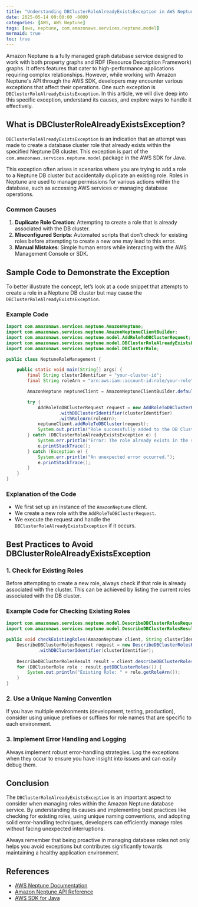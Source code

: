 ```yaml
---
title: "Understanding DBClusterRoleAlreadyExistsException in AWS Neptune"
date: 2025-05-14 09:00:00 -0000
categories: [AWS, AWS Neptune]
tags: [aws, neptune, com.amazonaws.services.neptune.model]
mermaid: true
toc: true
---
```



Amazon Neptune is a fully managed graph database service designed to work with both property graphs and RDF (Resource Description Framework) graphs. It offers features that cater to high-performance applications requiring complex relationships. However, while working with Amazon Neptune's API through the AWS SDK, developers may encounter various exceptions that affect their operations. One such exception is `DBClusterRoleAlreadyExistsException`. In this article, we will dive deep into this specific exception, understand its causes, and explore ways to handle it effectively.

## What is DBClusterRoleAlreadyExistsException?

`DBClusterRoleAlreadyExistsException` is an indication that an attempt was made to create a database cluster role that already exists within the specified Neptune DB cluster. This exception is part of the `com.amazonaws.services.neptune.model` package in the AWS SDK for Java.

This exception often arises in scenarios where you are trying to add a role to a Neptune DB cluster but accidentally duplicate an existing role. Roles in Neptune are used to manage permissions for various actions within the database, such as accessing AWS services or managing database operations.

### Common Causes

1. **Duplicate Role Creation**: Attempting to create a role that is already associated with the DB cluster.
2. **Misconfigured Scripts**: Automated scripts that don’t check for existing roles before attempting to create a new one may lead to this error.
3. **Manual Mistakes**: Simple human errors while interacting with the AWS Management Console or SDK.

## Sample Code to Demonstrate the Exception

To better illustrate the concept, let’s look at a code snippet that attempts to create a role in a Neptune DB cluster but may cause the `DBClusterRoleAlreadyExistsException`.

### Example Code

```java
import com.amazonaws.services.neptune.AmazonNeptune;
import com.amazonaws.services.neptune.AmazonNeptuneClientBuilder;
import com.amazonaws.services.neptune.model.AddRoleToDBClusterRequest;
import com.amazonaws.services.neptune.model.DBClusterRoleAlreadyExistsException;
import com.amazonaws.services.neptune.model.DBClusterRole;

public class NeptuneRoleManagement {

    public static void main(String[] args) {
        final String clusterIdentifier = "your-cluster-id";
        final String roleArn = "arn:aws:iam::account-id:role/your-role";

        AmazonNeptune neptuneClient = AmazonNeptuneClientBuilder.defaultClient();

        try {
            AddRoleToDBClusterRequest request = new AddRoleToDBClusterRequest()
                    .withDBClusterIdentifier(clusterIdentifier)
                    .withRoleArn(roleArn);
            neptuneClient.addRoleToDBCluster(request);
            System.out.println("Role successfully added to the DB Cluster.");
        } catch (DBClusterRoleAlreadyExistsException e) {
            System.err.println("Error: The role already exists in the specified DB cluster.");
            e.printStackTrace();
        } catch (Exception e) {
            System.err.println("An unexpected error occurred.");
            e.printStackTrace();
        }
    }
}
```

### Explanation of the Code

- We first set up an instance of the `AmazonNeptune` client.
- We create a new role with the `AddRoleToDBClusterRequest`.
- We execute the request and handle the `DBClusterRoleAlreadyExistsException` if it occurs.

## Best Practices to Avoid DBClusterRoleAlreadyExistsException

### 1. Check for Existing Roles

Before attempting to create a new role, always check if that role is already associated with the cluster. This can be achieved by listing the current roles associated with the DB cluster.

### Example Code for Checking Existing Roles

```java
import com.amazonaws.services.neptune.model.DescribeDBClusterRolesRequest;
import com.amazonaws.services.neptune.model.DescribeDBClusterRolesResult;

public void checkExistingRoles(AmazonNeptune client, String clusterIdentifier) {
    DescribeDBClusterRolesRequest request = new DescribeDBClusterRolesRequest()
            .withDBClusterIdentifier(clusterIdentifier);
            
    DescribeDBClusterRolesResult result = client.describeDBClusterRoles(request);
    for (DBClusterRole role : result.getDBClusterRoles()) {
        System.out.println("Existing Role: " + role.getRoleArn());
    }
}
```

### 2. Use a Unique Naming Convention

If you have multiple environments (development, testing, production), consider using unique prefixes or suffixes for role names that are specific to each environment.

### 3. Implement Error Handling and Logging

Always implement robust error-handling strategies. Log the exceptions when they occur to ensure you have insight into issues and can easily debug them.

## Conclusion

The `DBClusterRoleAlreadyExistsException` is an important aspect to consider when managing roles within the Amazon Neptune database service. By understanding its causes and implementing best practices like checking for existing roles, using unique naming conventions, and adopting solid error-handling techniques, developers can efficiently manage roles without facing unexpected interruptions.

Always remember that being proactive in managing database roles not only helps you avoid exceptions but contributes significantly towards maintaining a healthy application environment.

## References

- [AWS Neptune Documentation](https://docs.aws.amazon.com/neptune/latest/userguide/what-is.html)
- [Amazon Neptune API Reference](https://docs.aws.amazon.com/neptune/latest/APIReference/API_Reference.html)
- [AWS SDK for Java](https://aws.amazon.com/sdk-for-java/)